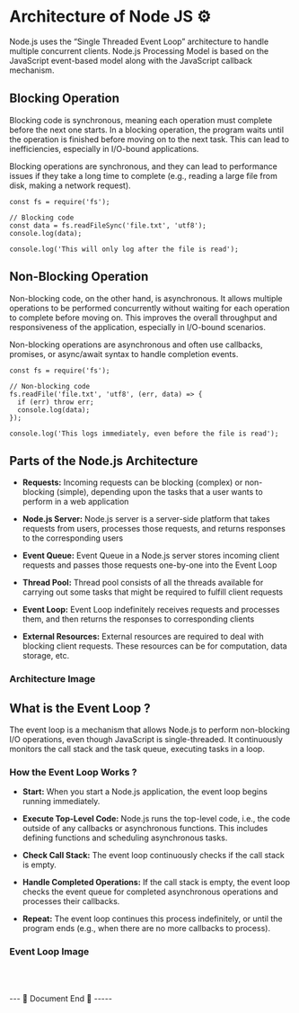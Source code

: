 # Architecture of Node JS ⚙️

Node.js uses the “Single Threaded Event Loop” architecture to handle multiple concurrent clients. Node.js Processing Model is based on the JavaScript event-based model along with the JavaScript callback mechanism.


## Blocking Operation

Blocking code is synchronous, meaning each operation must complete before the next one starts. In a blocking operation, the program waits until the operation is finished before moving on to the next task. This can lead to inefficiencies, especially in I/O-bound applications.

Blocking operations are synchronous, and they can lead to performance issues if they take a long time to complete (e.g., reading a large file from disk, making a network request).

```
const fs = require('fs');

// Blocking code
const data = fs.readFileSync('file.txt', 'utf8');
console.log(data);

console.log('This will only log after the file is read');
```

## Non-Blocking Operation

Non-blocking code, on the other hand, is asynchronous. It allows multiple operations to be performed concurrently without waiting for each operation to complete before moving on. This improves the overall throughput and responsiveness of the application, especially in I/O-bound scenarios.

Non-blocking operations are asynchronous and often use callbacks, promises, or async/await syntax to handle completion events.

```
const fs = require('fs');

// Non-blocking code
fs.readFile('file.txt', 'utf8', (err, data) => {
  if (err) throw err;
  console.log(data);
});

console.log('This logs immediately, even before the file is read');
```

## Parts of the Node.js Architecture

- **Requests:** Incoming requests can be blocking (complex) or non-blocking (simple), depending upon the tasks that a user wants to perform in a web application

- **Node.js Server:** Node.js server is a server-side platform that takes requests from users, processes those requests, and returns responses to the corresponding users

- **Event Queue:** Event Queue in a Node.js server stores incoming client requests and passes those requests one-by-one into the Event Loop

- **Thread Pool:** Thread pool consists of all the threads available for carrying out some tasks that might be required to fulfill client requests

- **Event Loop:** Event Loop indefinitely receives requests and processes them, and then returns the responses to corresponding clients

- **External Resources:** External resources are required to deal with blocking client requests. These resources can be for computation, data storage, etc.

### Architecture Image


## What is the Event Loop ?

The event loop is a mechanism that allows Node.js to perform non-blocking I/O operations, even though JavaScript is single-threaded. It continuously monitors the call stack and the task queue, executing tasks in a loop.

### How the Event Loop Works ?

- **Start:** When you start a Node.js application, the event loop begins running immediately.

- **Execute Top-Level Code:** Node.js runs the top-level code, i.e., the code outside of any callbacks or asynchronous functions. This includes defining functions and scheduling asynchronous tasks.

- **Check Call Stack:** The event loop continuously checks if the call stack is empty.

- **Handle Completed Operations:** If the call stack is empty, the event loop checks the event queue for completed asynchronous operations and processes their callbacks.

- **Repeat:** The event loop continues this process indefinitely, or until the program ends (e.g., when there are no more callbacks to process).

### Event Loop Image



<br>
<br>

--- 📄 Document End 🎉 -----